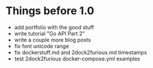 # Things before 1.0
- add portfolio with the good stuff
- write tutorial "Go API Part 2"
- write a couple more blog posts
- fix font unicode range
- fix dockerstuff.md and 2dock2furious.md timestamps
- test 2dock2furious docker-compose.yml examples
